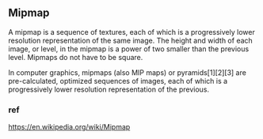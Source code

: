 ## Mipmap

A mipmap is a sequence of textures, each of which is a progressively lower resolution representation of the same image. The height and width of each image, or level, in the mipmap is a power of two smaller than the previous level. Mipmaps do not have to be square.

In computer graphics, mipmaps (also MIP maps) or pyramids[1][2][3] are pre-calculated, optimized sequences of images, each of which is a progressively lower resolution representation of the previous.


### ref
https://en.wikipedia.org/wiki/Mipmap
